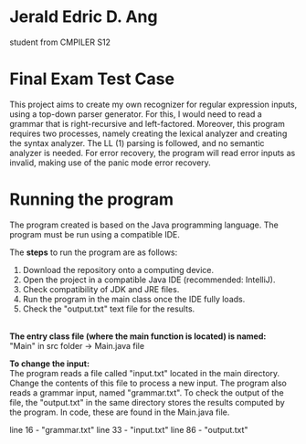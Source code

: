 # Jerald Edric D. Ang
student from CMPILER S12

# Final Exam Test Case 
This project aims to create my own recognizer for regular expression inputs, using a top-down parser generator. For this, I would need to read a grammar that is right-recursive and left-factored. Moreover, this program requires two processes, namely creating the lexical analyzer and creating the syntax analyzer. The LL (1) parsing is followed, and no semantic analyzer is needed. For error recovery, the program will read error inputs as invalid, making use of the panic mode error recovery.

# Running the program
The program created is based on the Java programming language. The program must be run using a compatible IDE. <br>

The <b>steps</b> to run the program are as follows:
1. Download the repository onto a computing device. 
2. Open the project in a compatible Java IDE (recommended: IntelliJ).
3. Check compatibility of JDK and JRE files. 
4. Run the program in the main class once the IDE fully loads.
5. Check the "output.txt" text file for the results. 
<br>
<b>The entry class file (where the main function is located) is named:</b><br>
"Main" in src folder -> Main.java file <br>

<b>To change the input:</b><br>
The program reads a file called "input.txt" located in the main directory. Change the contents of this file to process a new input. The program also reads a grammar input, named "grammar.txt". To check the output of the file, the "output.txt" in the same directory stores the results computed by the program. In code, these are found in the Main.java file.

line 16 - "grammar.txt" 
line 33 - "input.txt"
line 86 - "output.txt"